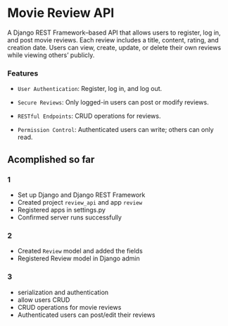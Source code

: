 # Movie Review API

A Django REST Framework–based API that allows users to register, log in, and post movie reviews.
Each review includes a title, content, rating, and creation date.
Users can view, create, update, or delete their own reviews while viewing others’ publicly.

### Features 
- `User Authentication`: Register, log in, and log out.

- `Secure Reviews`: Only logged-in users can post or modify reviews.

- `RESTful Endpoints`: CRUD operations for reviews.

- `Permission Control`: Authenticated users can write; others can only read.

## Acomplished so far
### 1
- Set up Django and Django REST Framework  
- Created project `review_api` and app `review`  
- Registered apps in settings.py  
- Confirmed server runs successfully

### 2
- Created `Review` model and added the fields 
- Registered Review model in Django admin  

### 3
- serialization and authentication
- allow users CRUD
- CRUD operations for movie reviews
- Authenticated users can post/edit their reviews